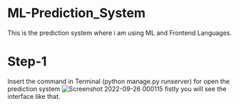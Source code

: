 # ML-Prediction_System
This is the prediction system where i am using ML and Frontend Languages.
# Step-1
Insert the command in Terminal (python manage.py runserver) for open the prediction system 
![Screenshot 2022-09-26 000115](https://user-images.githubusercontent.com/104298270/192269790-d5bdec3e-3262-4ab6-8271-92e26f59dc27.png)
fistly you will see the interface like that.
